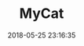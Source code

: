 ---
layout: post
title: "MyCat"
date: 2018-05-25 23:16:35
image: 'https://adongs.github.io/assets/img/resources/mycat.jpeg'
description: 学习MyCat
category: 'MyCat'
tags:
- MyCat
- Mysql
introduction: MyCat搭建和理解
---